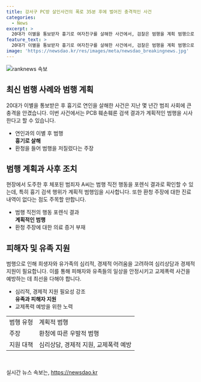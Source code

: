 ```yaml
---
title: 강서구 PC방 살인사건의 폭로 35분 후에 벌어진 충격적인 사건
categories:
  - News
excerpt: >
  20대가 이별을 통보받자 흉기로 여자친구를 살해한 사건에서, 검찰은 범행을 계획 범행으로 분류했다. A씨는 이별 통보 후 35분 내에 이전 살인사건의 흉기를 검색하며 범행을 계획했다고 밝혔다. A씨는 자해 및 환청 주장을 했지만, 관련 진료 내역은 없는 것으로 파악됐다. 검찰은 유족들에게 심리상담 및 경제적 지원을 제공하며 국민의 생명과 안전을 보호하기 위해 노력하고 있다.
feature_text: >
  20대가 이별을 통보받자 흉기로 여자친구를 살해한 사건에서, 검찰은 범행을 계획 범행으로 분류했다. A씨는 이별 통보 후 35분 내에 이전 살인사건의 흉기를 검색하며 범행을 계획했다고 밝혔다. A씨는 자해 및 환청 주장을 했지만, 관련 진료 내역은 없는 것으로 파악됐다. 검찰은 유족들에게 심리상담 및 경제적 지원을 제공하며 국민의 생명과 안전을 보호하기 위해 노력하고 있다.
image: 'https://newsdao.kr/res/images/meta/newsdao_breakingnews.jpg'
---
```


<p><img src="https://newsdao.kr/res/images/meta/newsdao_breakingnews.jpg" alt="ranknews 속보" /></p>

<h2 data-ke-size="size26">최신 범행 사례와 범행 계획</h2>

<p data-ke-size="size16">20대가 이별을 통보받은 후 흉기로 연인을 살해한 사건은 지난 몇 년간 범죄 사회에 큰 충격을 안겼습니다. 이번 사건에서는 PCB 훼손훼론 검색 결과가 계획적인 범행을 시사한다고 할 수 있습니다.</p>

<ul>
   <li>연인과의 이별 후 범행</li>
   <td style="text-align: center; height: 17px;"><b>흉기로 살해</b></td>
   <li>환청을 들어 범행을 저질렀다는 주장</li>
</ul>

<h2 data-ke-size="size26">범행 계획과 사후 조치</h2>

<p data-ke-size="size16">현장에서 도주한 후 체포된 범죄자 A씨는 범행 직전 행동을 포렌식 결과로 확인할 수 있는데, 특히 흉기 검색 행위가 계획적 범행임을 시사합니다. 또한 환청 주장에 대한 진료 내역이 없다는 점도 주목할 만합니다.</p>

<ul>
   <li>범행 직전의 행동 포렌식 결과</li>
   <td style="text-align: center; height: 17px;"><b>계획적인 범행</b></td>
   <li>환청 주장에 대한 의료 증거 부재</li>
</ul>

<h2 data-ke-size="size26">피해자 및 유족 지원</h2>

<p data-ke-size="size16">범행으로 인해 희생자와 유가족의 심리적, 경제적 어려움을 고려하여 심리상담과 경제적 지원이 필요합니다. 이를 통해 피해자와 유족들의 일상을 안정시키고 교제폭력 사건을 예방하는 데 최선을 다해야 합니다.</p>

<ul>
   <li>심리적, 경제적 지원 필요성 강조</li>
   <td style="text-align: center; height: 17px;"><b>유족과 피해자 지원</b></td>
   <li>교제폭력 예방을 위한 노력</li>
</ul>

<table>
   <tbody>
      <tr>
         <td>범행 유형</td>
         <td>계획적 범행</td>
      </tr>
      <tr>
         <td>주장</td>
         <td>환청에 따른 우발적 범행</td>
      </tr>
      <tr>
         <td>지원 대책</td>
         <td>심리상담, 경제적 지원, 교제폭력 예방</td>
      </tr>
   </tbody>
</table>

<p data-ke-size="size16">&nbsp;</p>
실시간 뉴스 속보는, <a href="https://newsdao.kr" rel="dofollow">https://newsdao.kr</a>


